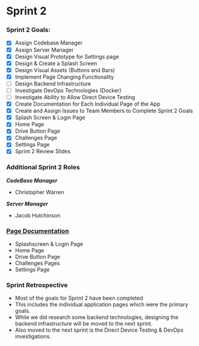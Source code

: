 # Sprint 2

### Sprint 2 Goals:
- [X] Assign Codebase Manager
- [X] Assign Server Manager
- [X] Design Visual Prototype for Settings page
- [X] Design & Create a Splash Screen
- [X] Design Visual Assets (Buttons and Bars)
- [X] Implement Page Changing Functionality
- [ ] Design Backend Infrastructure
- [ ] Investigate DevOps Technologies (Docker)
- [ ] Investigate Ability to Allow Direct Device Testing
- [X] Create Documentation for Each Individual Page of the App
- [X] Create and Assign Issues to Team Members to Complete Sprint 2 Goals
- [X] Splash Screen & Login Page
- [X] Home Page
- [X] Drive Button Page
- [X] Challenges Page
- [X] Settings Page
- [X] Sprint 2 Review Slides

### Additional Sprint 2 Roles
**_CodeBase Manager_**
* Christopher Warren
  
**_Server Manager_**
* Jacob Hutchinson


### [Page Documentation](https://github.com/Developer-DUCS/eMission/wiki/Page-Documentation)
* Splashscreen & Login Page
* Home Page
* Drive Button Page
* Challenges Pages
* Settings Page
  


### Sprint Retrospective

* Most of the goals for Sprint 2 have been completed
* This includes the individual application pages which were the primary goals.
* While we did research some backend technologies, designing the backend infrastructure will be moved to the next sprint.
* Also moved to the next sprint is the Direct Device Testing & DevOps investigations.
